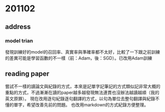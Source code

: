 # 201102

## address

### model trian

發現訓練好的model的召回率、真實率與準確率都不太好，比較了一下跟之前訓練的差異可能是學習函數的不一樣（前：Adam，後：SGD）。已改用Adam訓練

## reading paper

嘗試不一樣的讀論文與紀錄的方式，本來是記單字記筆記的方式類似記非常大概的重點的方式，不過漸漸在讀的paper越多越發現無法連貫也沒辦法越讀越順（我的英文原罪）。
現在改用逐句紀錄逐句翻譯的方式，以句為單位去整句翻譯與紀錄不懂的單字，希望改善先前的問題。
也改用markdown的方式紀錄方便整理。